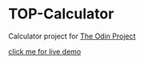 # TOP-Calculator

Calculator project for [The Odin Project](https://www.theodinproject.com)

[click me for live demo](https://kratospidey.github.io/TOP-Calculator)
